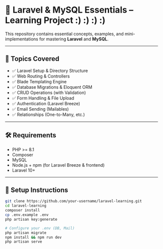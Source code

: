 # 🚀 Laravel & MySQL Essentials – Learning Project :) :) :) :)

This repository contains essential concepts, examples, and mini-implementations for mastering **Laravel** and **MySQL**.

---

## 📌 Topics Covered

- ✅ Laravel Setup & Directory Structure
- ✅ Web Routing & Controllers
- ✅ Blade Templating Engine
- ✅ Database Migrations & Eloquent ORM
- ✅ CRUD Operations (with Validation)
- ✅ Form Handling & File Upload
- ✅ Authentication (Laravel Breeze)
- ✅ Email Sending (Mailables)
- ✅ Relationships (One-to-Many, etc.)

---

## 🛠️ Requirements

- PHP >= 8.1
- Composer
- MySQL
- Node.js + npm (for Laravel Breeze & frontend)
- Laravel 10+

---

## 🚀 Setup Instructions

```bash
git clone https://github.com/your-username/laravel-learning.git
cd laravel-learning
composer install
cp .env.example .env
php artisan key:generate

# Configure your .env (DB, Mail)
php artisan migrate
npm install && npm run dev
php artisan serve
